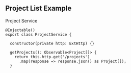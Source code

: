 ## Project List Example

Project Service

```
@Injectable()
export class ProjectService {

  constructor(private http: ExtHttp) {}

  getProjects(): Observable<Project[]> {
    return this.http.get('/projects')
      .map(response => response.json() as Project[]);
  }
```
